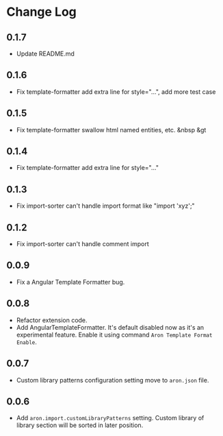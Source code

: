 # Change Log

## 0.1.7
- Update README.md

## 0.1.6
- Fix template-formatter add extra line for style="...", add more test case

## 0.1.5
- Fix template-formatter swallow html named entities, etc. &nbsp &gt

## 0.1.4
- Fix template-formatter add extra line for style="..."

## 0.1.3
- Fix import-sorter can't handle import format like "import 'xyz';"

## 0.1.2
- Fix import-sorter can't handle comment import

## 0.0.9

- Fix a Angular Template Formatter bug.

## 0.0.8
- Refactor extension code.
- Add AngularTemplateFormatter. It's default disabled now as it's an experimental feature. Enable it using command `Aron Template Format Enable`.

## 0.0.7
- Custom library patterns configuration setting move to `aron.json` file.

## 0.0.6
- Add `aron.import.customLibraryPatterns` setting. Custom library of library section will be sorted in later position.
